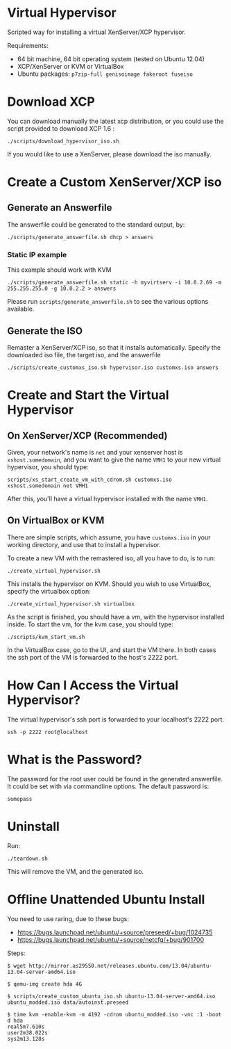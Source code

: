 Virtual Hypervisor
==================
Scripted way for installing a virtual XenServer/XCP hypervisor.

Requirements:

 - 64 bit machine, 64 bit operating system (tested on Ubuntu 12.04)
 - XCP/XenServer or KVM or VirtualBox
 - Ubuntu packages: `p7zip-full genisoimage fakeroot fuseiso`

Download XCP
============
You can download manually the latest xcp distribution, or you could use the
script provided to download XCP 1.6 :

    ./scripts/download_hypervisor_iso.sh

If you would like to use a XenServer, please download the iso manually.

Create a Custom XenServer/XCP iso
=================================
Generate an Answerfile
----------------------
The answerfile could be generated to the standard output, by:

    ./scripts/generate_answerfile.sh dhcp > answers

### Static IP example
This example should work with KVM

    ./scripts/generate_answerfile.sh static -h myvirtserv -i 10.0.2.69 -m 255.255.255.0 -g 10.0.2.2 > answers

Please run `scripts/generate_answerfile.sh` to see the various options available.

Generate the ISO
----------------
Remaster a XenServer/XCP iso, so that it installs automatically. Specify the
downloaded iso file, the target iso, and the answerfile

    ./scripts/create_customxs_iso.sh hypervisor.iso customxs.iso answers

Create and Start the Virtual Hypervisor
=======================================
On XenServer/XCP (Recommended)
------------------------------
Given, your network's name is `net` and your xenserver  host is
`xshost.somedomain`, and you want to give the name `VMH1` to your new virtual
hypervisor, you should type:

    scripts/xs_start_create_vm_with_cdrom.sh customxs.iso xshost.somedomain net VMH1

After this, you'll have a virtual hypervisor installed with the name `VMH1`.
    
On VirtualBox or KVM
--------------------
There are simple scripts, which assume, you have `customxs.iso` in your working
directory, and use that to install a hypervisor.

To create a new VM with the remastered iso, all you have to do, is to run:

    ./create_virtual_hypervisor.sh

This installs the hypervisor on KVM. Should you wish to use VirtualBox, specify
the virtualbox option:

    ./create_virtual_hypervisor.sh virtualbox

As the script is finished, you should have a vm, with the hypervisor installed
inside. To start the vm, for the kvm case, you should type:

    ./scripts/kvm_start_vm.sh

In the VirtualBox case, go to the UI, and start the VM there. In both cases
the ssh port of the VM is forwarded to the host's 2222 port.

How Can I Access the Virtual Hypervisor?
========================================
The virtual hypervisor's ssh port is forwarded to your localhost's 2222 port.

    ssh -p 2222 root@localhost

What is the Password?
=====================
The password for the root user could be found in the generated answerfile. It
could be set with via commandline options. The default password is:

    somepass

Uninstall
=========
Run:

    ./teardown.sh

This will remove the VM, and the generated iso.

Offline Unattended Ubuntu Install
=================================

You need to use raring, due to these bugs:

 - https://bugs.launchpad.net/ubuntu/+source/preseed/+bug/1024735
 - https://bugs.launchpad.net/ubuntu/+source/netcfg/+bug/901700

Steps:

    $ wget http://mirror.as29550.net/releases.ubuntu.com/13.04/ubuntu-13.04-server-amd64.iso

    $ qemu-img create hda 4G

    $ scripts/create_custom_ubuntu_iso.sh ubuntu-13.04-server-amd64.iso ubuntu_modded.iso data/autoinst.preseed

    $ time kvm -enable-kvm -m 4192 -cdrom ubuntu_modded.iso -vnc :1 -boot d hda 
    real5m7.610s
    user2m38.022s
    sys2m13.128s
